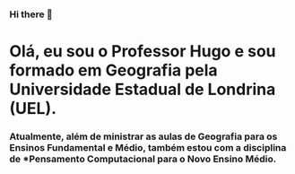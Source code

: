 ### Hi there 👋
# Olá, eu sou o Professor Hugo e sou formado em Geografia pela Universidade Estadual de Londrina (UEL).
### Atualmente, além de ministrar as aulas de Geografia para os Ensinos Fundamental e Médio, também estou com a disciplina de *Pensamento Computacional para o Novo Ensino Médio.


<!--
**geohugo/geohugo** is a ✨ _special_ ✨ repository because its `README.md` (this file) appears on your GitHub profile.

Here are some ideas to get you started:

- 🔭 I’m currently working on ...
- 🌱 I’m currently learning ...
- 👯 I’m looking to collaborate on ...
- 🤔 I’m looking for help with ...
- 💬 Ask me about ...
- 📫 How to reach me: ...
- 😄 Pronouns: ...
- ⚡ Fun fact: ...
-->
